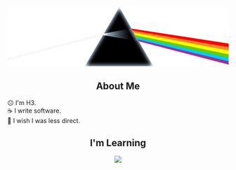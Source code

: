 <img src="src/pf.png" alt="Logo" width="600" height="auto">
<h2 align="center">About Me</h2>
      😐 I'm H3. <br>
      ☕ I write software. <br>
      💩 I wish I was less direct.

<h2 align="center">I'm Learning</h2>
<p align="center">
      <img src="https://skillicons.dev/icons?i=html,css,js,ts,nodejs,rust,php,mysql,prisma,react,git,docker,nest,vim,vscode,vite,linux,windows,wordpress,arduino,astro,bootstrap,express" />

</p>

